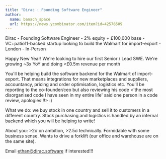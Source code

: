 ```yaml
---
title: "Dirac : Founding Software Engineer"
author:
  name: banach_space
  url: https://news.ycombinator.com/item?id=42576509
---
```

Dirac - Founding Software Engineer - 2% equity + £100,000 base - VC+patio11-backed startup looking to build the Walmart for import-export - London - In-Person

Happy New Year! We&#x27;re looking to hire our first Senior &#x2F; Lead SWE. We&#x27;re growing ~3x YoY and doing &gt;£0.5m revenue per month

You&#x27;ll be helping build the software backend for the Walmart of import-export. That means integrations for new marketplaces and suppliers, accountancy, pricing and order optimisation, logistics etc. You&#x27;ll be reporting to the co-founder&#x2F;ceo but also reviewing his code &lt;&#x27;the most disorganised code I have seen in my entire life&#x27; said one person in a code review, apologies!!!&gt; :)

What we do: we buy stock in one country and sell it to customers in a different country. Stock purchasing and logistics is handled by an internal backend which you will be helping to write!

About you: &gt;2σ on ambition, &gt;2.5σ technically. Formidable with some business sense. Wants to drive a forklift (our office and warehouse are on the same site).

Email ethan@dirac.software if interested!!!
<JobApplication />
